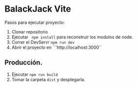 # BalackJack Vite

Pasos para ejecutar proyecto:

1. Clonar repositorio
2. Ejecutar ` npm install` para reconstruir los modulos de node.
3. Correr el DevServr `npm run dev`
4. Abrir el proyecto en ```http://localhost:3000``

## Producción.

1. Ejecutar `npm run build`
2. Tomar la carpeta `dist` y desplegarla.


